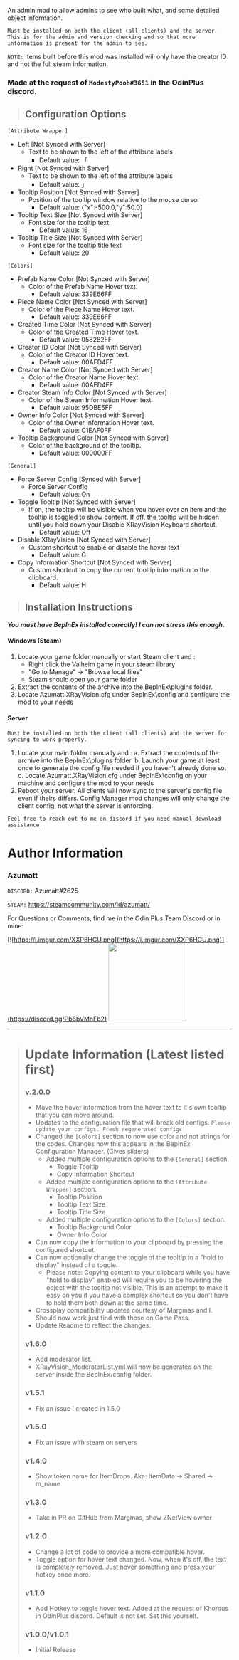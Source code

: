 An admin mod to allow admins to see who built what, and some detailed object information.

`Must be installed on both the client (all clients) and the server. This is for the admin and version checking and so that more information is present for the admin to see.`

`NOTE:` Items built before this mod was installed will only have the creator ID and not the full steam information.

### Made at the request of `ModestyPooh#3651` in the OdinPlus discord.

> ## Configuration Options
`[Attribute Wrapper]`

* Left [Not Synced with Server]
    * Text to be shown to the left of the attribute labels
        * Default value: 「
* Right [Not Synced with Server]
    * Text to be shown to the left of the attribute labels
        * Default value: 」
* Tooltip Position [Not Synced with Server]
    * Position of the tooltip window relative to the mouse cursor
        * Default value: {"x":-500.0,"y":50.0}
* Tooltip Text Size [Not Synced with Server]
    * Font size for the tooltip text
        * Default value: 16
* Tooltip Title Size [Not Synced with Server]
    * Font size for the tooltip title text
        * Default value: 20

`[Colors]`

* Prefab Name Color [Not Synced with Server]
    * Color of the Prefab Name Hover text.
        * Default value: 339E66FF
* Piece Name Color [Not Synced with Server]
    * Color of the Piece Name Hover text.
        * Default value: 339E66FF
* Created Time Color [Not Synced with Server]
    * Color of the Created Time Hover text.
        * Default value: 058282FF
* Creator ID Color [Not Synced with Server]
    * Color of the Creator ID Hover text.
        * Default value: 00AFD4FF
* Creator Name Color [Not Synced with Server]
    * Color of the Creator Name Hover text.
        * Default value: 00AFD4FF
* Creator Steam Info Color [Not Synced with Server]
    * Color of the Steam Information Hover text.
        * Default value: 95DBE5FF
* Owner Info Color [Not Synced with Server]
    * Color of the Owner Information Hover text.
        * Default value: C1EAF0FF
* Tooltip Background Color [Not Synced with Server]
    * Color of the background of the tooltip.
        * Default value: 000000FF

`[General]`

* Force Server Config [Synced with Server]
    * Force Server Config
        * Default value: On
* Toggle Tooltip [Not Synced with Server]
    * If on, the tooltip will be visible when you hover over an item and the tooltip is toggled to show content. If off, the tooltip will be hidden until you hold down your Disable XRayVision Keyboard shortcut.
        * Default value: Off
* Disable XRayVision [Not Synced with Server]
    * Custom shortcut to enable or disable the hover text
        * Default value: G
* Copy Information Shortcut [Not Synced with Server]
    * Custom shortcut to copy the current tooltip information to the clipboard.
        * Default value: H

> ## Installation Instructions
***You must have BepInEx installed correctly! I can not stress this enough.***

#### Windows (Steam)

1. Locate your game folder manually or start Steam client and :
    * Right click the Valheim game in your steam library
    * "Go to Manage" -> "Browse local files"
    * Steam should open your game folder
2. Extract the contents of the archive into the BepInEx\plugins folder.
3. Locate Azumatt.XRayVision.cfg under BepInEx\config and configure the mod to your needs

#### Server

`Must be installed on both the client (all clients) and the server for syncing to work properly.`

1. Locate your main folder manually and :
   a. Extract the contents of the archive into the BepInEx\plugins folder.
   b. Launch your game at least once to generate the config file needed if you haven't already done so.
   c. Locate Azumatt.XRayVision.cfg under BepInEx\config on your machine and configure the mod to your needs
2. Reboot your server. All clients will now sync to the server's config file even if theirs differs. Config Manager mod
   changes will only change the client config, not what the server is enforcing.

`Feel free to reach out to me on discord if you need manual download assistance.`

# Author Information

### Azumatt

`DISCORD:` Azumatt#2625

`STEAM:` https://steamcommunity.com/id/azumatt/

For Questions or Comments, find me in the Odin Plus Team Discord or in mine:

[![https://i.imgur.com/XXP6HCU.png](https://i.imgur.com/XXP6HCU.png)](https://discord.gg/Pb6bVMnFb2)
<a href="https://discord.gg/pdHgy6Bsng"><img src="https://i.imgur.com/Xlcbmm9.png" href="https://discord.gg/pdHgy6Bsng" width="175" height="175"></a>

***
> # Update Information (Latest listed first)
> ### v.2.0.0
> - Move the hover information from the hover text to it's own tooltip that you can move around.
> - Updates to the configuration file that will break old
    configs. `Please update your configs. Fresh regenerated configs!`
> - Changed the `[Colors]` section to now use color and not strings for the codes. Changes how this appears in the BepInEx
  Configuration Manager. (Gives sliders)
>   - Added multiple configuration options to the `[General]` section.
>     - Toggle Tooltip
>     - Copy Information Shortcut
>   - Added multiple configuration options to the `[Attribute Wrapper]` section.
>     - Tooltip Position
>     - Tooltip Text Size
>     - Tooltip Title Size
>   - Added multiple configuration options to the `[Colors]` section.
>     - Tooltip Background Color
>     - Owner Info Color
> - Can now copy the information to your clipboard by pressing the configured shortcut.
> - Can now optionally change the toggle of the tooltip to a "hold to display" instead of a toggle.
>     - Please note: Copying content to your clipboard while you have "hold to display" enabled will require you to be
        hovering the object with the tooltip not visible. This is an attempt to make it easy on you if you have a complex
        shortcut so you don't have to hold them both down at the same time.
> - Crossplay compatibility updates courtesy of Margmas and I. Should now work just find with those on Game Pass.
> - Update Readme to reflect the changes.
> ### v1.6.0
> - Add moderator list.
> - XRayVision_ModeratorList.yml will now be generated on the server inside the BepInEx/config folder.
> ### v1.5.1
> - Fix an issue I created in 1.5.0
> ### v1.5.0
> - Fix an issue with steam on servers
> ### v1.4.0
> - Show token name for ItemDrops. Aka: ItemData -> Shared -> m_name
> ### v1.3.0
> - Take in PR on GitHub from Margmas, show ZNetView owner
> ### v1.2.0
> - Change a lot of code to provide a more compatible hover.
> - Toggle option for hover text changed. Now, when it's off, the text is completely removed. Just hover something and
    press your hotkey once more.
> ### v1.1.0
> - Add Hotkey to toggle hover text. Added at the request of Khordus in OdinPlus discord. Default is not set. Set this
    yourself.
> ### v1.0.0/v1.0.1
> - Initial Release